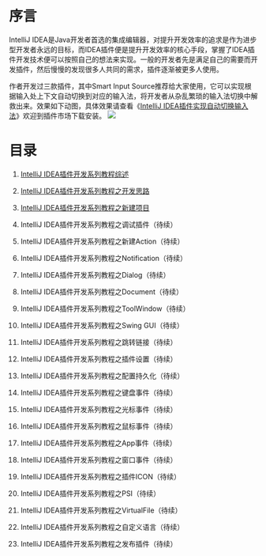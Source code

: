 # 序言
IntelliJ IDEA是Java开发者首选的集成编辑器，对提升开发效率的追求是作为进步型开发者永远的目标，而IDEA插件便是提升开发效率的核心手段，掌握了IDEA插件开发技术便可以按照自己的想法来实现。一般的开发者先是满足自己的需要而开发插件，然后慢慢的发现很多人共同的需求，插件逐渐被更多人使用。


作者开发过三款插件，其中Smart Input Source推荐给大家使用，它可以实现根据输入处上下文自动切换到对应的输入法，将开发者从杂乱繁琐的输入法切换中解救出来。效果如下动图，具体效果请查看《[IntelliJ IDEA插件实现自动切换输入法](https://juejin.cn/post/7179055031423860794)》欢迎到插件市场下载安装。
![](https://p6-juejin.byteimg.com/tos-cn-i-k3u1fbpfcp/6e5047c7dbb44334a6bf9fc3342acf67~tplv-k3u1fbpfcp-zoom-in-crop-mark:3024:0:0:0.awebp?)

# 目录
1. [IntelliJ IDEA插件开发系列教程综述](https://juejin.cn/post/7183264525519421498)

2. [IntelliJ IDEA插件开发系列教程之开发思路](https://juejin.cn/post/7183264353192247354/)

3. [IntelliJ IDEA插件开发系列教程之新建项目](https://juejin.cn/post/7183522118145933370/)

3. IntelliJ IDEA插件开发系列教程之调试插件（待续）

3. IntelliJ IDEA插件开发系列教程之新建Action（待续）

3. IntelliJ IDEA插件开发系列教程之Notification（待续）

3. IntelliJ IDEA插件开发系列教程之Dialog（待续）

3. IntelliJ IDEA插件开发系列教程之Document（待续）

3. IntelliJ IDEA插件开发系列教程之ToolWindow（待续）

3. IntelliJ IDEA插件开发系列教程之Swing GUI（待续）

3. IntelliJ IDEA插件开发系列教程之跳转链接（待续）

3. IntelliJ IDEA插件开发系列教程之插件设置（待续）

3. IntelliJ IDEA插件开发系列教程之配置持久化（待续）

3. IntelliJ IDEA插件开发系列教程之键盘事件（待续）

3. IntelliJ IDEA插件开发系列教程之光标事件（待续）

3. IntelliJ IDEA插件开发系列教程之鼠标事件（待续）

3. IntelliJ IDEA插件开发系列教程之App事件（待续）

3. IntelliJ IDEA插件开发系列教程之窗口事件（待续）

3. IntelliJ IDEA插件开发系列教程之插件ICON（待续）

3. IntelliJ IDEA插件开发系列教程之PSI（待续）

3. IntelliJ IDEA插件开发系列教程之VirtualFile（待续）

3. IntelliJ IDEA插件开发系列教程之自定义语言（待续）

3. IntelliJ IDEA插件开发系列教程之发布插件（待续）
